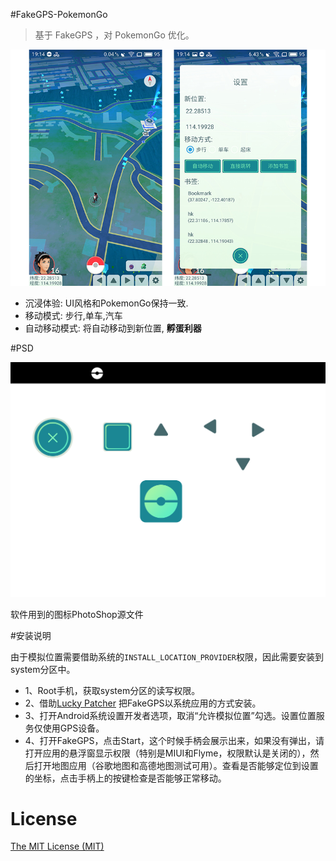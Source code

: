 #FakeGPS-PokemonGo

> 基于 FakeGPS ，对 PokemonGo 优化。

![](./screenshot/screenshots.png)

* 沉浸体验: UI风格和PokemonGo保持一致.
* 移动模式: 步行,单车,汽车
* 自动移动模式: 将自动移动到新位置, ****孵蛋利器****

#PSD

![](./screenshot/icons.png)

软件用到的图标PhotoShop源文件

#安装说明

由于模拟位置需要借助系统的`INSTALL_LOCATION_PROVIDER`权限，因此需要安装到system分区中。

- 1、Root手机，获取system分区的读写权限。
- 2、借助[Lucky Patcher](https://lucky-patcher.netbew.com/) 把FakeGPS以系统应用的方式安装。
- 3、打开Android系统设置开发者选项，取消“允许模拟位置”勾选。设置位置服务仅使用GPS设备。
- 4、打开FakeGPS，点击Start，这个时候手柄会展示出来，如果没有弹出，请打开应用的悬浮窗显示权限（特别是MIUI和Flyme，权限默认是关闭的），然后打开地图应用（谷歌地图和高德地图测试可用）。查看是否能够定位到设置的坐标，点击手柄上的按键检查是否能够正常移动。

# License
[The MIT License (MIT)](http://opensource.org/licenses/MIT)
